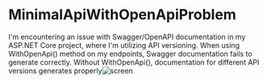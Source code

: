 # MinimalApiWithOpenApiProblem

I'm encountering an issue with Swagger/OpenAPI documentation in my ASP.NET Core project, where I'm utilizing API versioning. When using WithOpenApi() method on my endpoints, Swagger documentation fails to generate correctly. Without WithOpenApi(), documentation for different API versions generates properly![screen](https://github.com/Grzesiek23/MinimalApiWithOpenApiProblem/assets/101323043/9ea49f84-3bb4-43ba-892a-c8f612d0985c)
